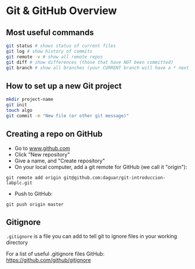 # Git & GitHub Overview

## Most useful commands

```bash
git status # shows status of current files
git log # show history of commits
git remote -v # show all remote repos
git diff # show differences (those that have NOT been committed)
git branch # show all branches (your CURRENT branch will have a * next to it)
```

## How to set up a new Git project

```bash
mkdir project-name
git init
touch algo
git commit -m "New file (or other git message)"
```

## Creating a repo on GitHub

- Go to www.github.com
- Click "New repository"
- Give a name, and "Create repository"
- On your local computer, add a git remote for GitHub (we call it "origin"):

`git remote add origin git@github.com:daguar/git-introduccion-labplc.git`
- Push to GitHub:

`git push origin master`


## Gitignore

`.gitignore` is a file you can add to tell git to ignore files in your working directory

For a list of useful .gitignore files GitHub: https://github.com/github/gitignore
